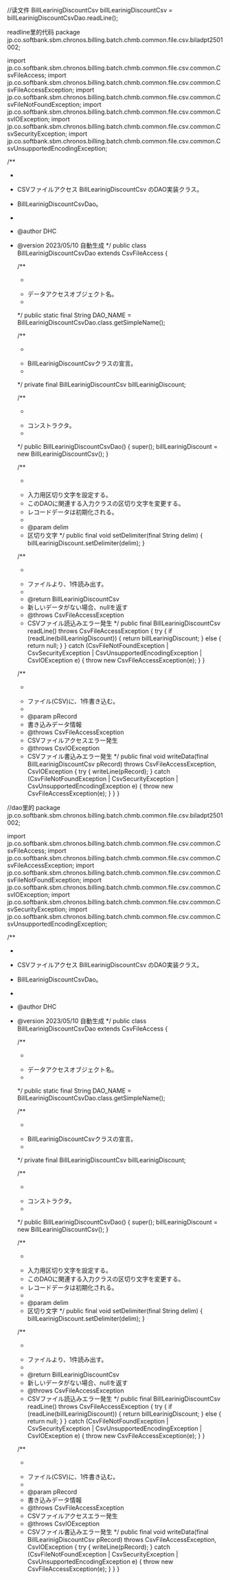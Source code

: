 //读文件
BillLearinigDiscountCsv billLearinigDiscountCsv = billLearinigDiscountCsvDao.readLine();

readline里的代码
package jp.co.softbank.sbm.chronos.billing.batch.chmb.common.file.csv.biladpt2501002;

import jp.co.softbank.sbm.chronos.billing.batch.chmb.common.file.csv.common.CsvFileAccess;
import jp.co.softbank.sbm.chronos.billing.batch.chmb.common.file.csv.common.CsvFileAccessException;
import jp.co.softbank.sbm.chronos.billing.batch.chmb.common.file.csv.common.CsvFileNotFoundException;
import jp.co.softbank.sbm.chronos.billing.batch.chmb.common.file.csv.common.CsvIOException;
import jp.co.softbank.sbm.chronos.billing.batch.chmb.common.file.csv.common.CsvSecurityException;
import jp.co.softbank.sbm.chronos.billing.batch.chmb.common.file.csv.common.CsvUnsupportedEncodingException;

/**
 * <pre>
 * CSVファイルアクセス BillLearinigDiscountCsv のDAO実装クラス。
 * BillLearinigDiscountCsvDao。
 * </pre>
 * @author DHC
 * @version 2023/05/10 自動生成
 */
public class BillLearinigDiscountCsvDao extends CsvFileAccess {

	/**
	 * <pre>
	 * データアクセスオブジェクト名。
	 * </pre>
	 */
	public static final String DAO_NAME = BillLearinigDiscountCsvDao.class.getSimpleName();

	/**
	 * <pre>
	 * BillLearinigDiscountCsvクラスの宣言。
	 * </pre>
	 */
	private final BillLearinigDiscountCsv billLearinigDiscount;

	/**
	 * <pre>
	 * コンストラクタ。
	 * </pre>
	 */
	public BillLearinigDiscountCsvDao() {
		super();
		billLearinigDiscount = new BillLearinigDiscountCsv();
	}

	/**
	 * <pre>
	 * 入力用区切り文字を設定する。
	 * このDAOに関連する入力クラスの区切り文字を変更する。
	 * レコードデータは初期化される。
	 * </pre>
	 * @param delim
	 *   区切り文字
	 */
	public final void setDelimiter(final String delim) {
		billLearinigDiscount.setDelimiter(delim);
	}

	/**
	 * <pre>
	 * ファイルより、1件読み出す。
	 * </pre>
	 * @return BillLearinigDiscountCsv
	 *   新しいデータがない場合、nullを返す
	 * @throws CsvFileAccessException
	 *   CSVファイル読込みエラー発生
	 */
	public final BillLearinigDiscountCsv readLine()
		throws CsvFileAccessException {
		try {
			if (readLine(billLearinigDiscount)) {
				return billLearinigDiscount;
			} else {
				return null;
			}
		} catch (CsvFileNotFoundException | CsvSecurityException
				| CsvUnsupportedEncodingException | CsvIOException e) {
			throw new CsvFileAccessException(e);
		}
	}

	/**
	 * <pre>
	 * ファイル(CSV)に、1件書き込む。
	 * </pre>
	 * @param pRecord
	 *   書き込みデータ情報
	 * @throws CsvFileAccessException
	 *   CSVファイルアクセスエラー発生
	 * @throws CsvIOException
	 *   CSVファイル書込みエラー発生
	 */
	public final void writeData(final BillLearinigDiscountCsv pRecord)
		throws CsvFileAccessException, CsvIOException {
		try {
			writeLine(pRecord);
		} catch (CsvFileNotFoundException | CsvSecurityException | CsvUnsupportedEncodingException e) {
			throw new CsvFileAccessException(e);
		}
	}
}

//dao里的
package jp.co.softbank.sbm.chronos.billing.batch.chmb.common.file.csv.biladpt2501002;

import jp.co.softbank.sbm.chronos.billing.batch.chmb.common.file.csv.common.CsvFileAccess;
import jp.co.softbank.sbm.chronos.billing.batch.chmb.common.file.csv.common.CsvFileAccessException;
import jp.co.softbank.sbm.chronos.billing.batch.chmb.common.file.csv.common.CsvFileNotFoundException;
import jp.co.softbank.sbm.chronos.billing.batch.chmb.common.file.csv.common.CsvIOException;
import jp.co.softbank.sbm.chronos.billing.batch.chmb.common.file.csv.common.CsvSecurityException;
import jp.co.softbank.sbm.chronos.billing.batch.chmb.common.file.csv.common.CsvUnsupportedEncodingException;

/**
 * <pre>
 * CSVファイルアクセス BillLearinigDiscountCsv のDAO実装クラス。
 * BillLearinigDiscountCsvDao。
 * </pre>
 * @author DHC
 * @version 2023/05/10 自動生成
 */
public class BillLearinigDiscountCsvDao extends CsvFileAccess {

	/**
	 * <pre>
	 * データアクセスオブジェクト名。
	 * </pre>
	 */
	public static final String DAO_NAME = BillLearinigDiscountCsvDao.class.getSimpleName();

	/**
	 * <pre>
	 * BillLearinigDiscountCsvクラスの宣言。
	 * </pre>
	 */
	private final BillLearinigDiscountCsv billLearinigDiscount;

	/**
	 * <pre>
	 * コンストラクタ。
	 * </pre>
	 */
	public BillLearinigDiscountCsvDao() {
		super();
		billLearinigDiscount = new BillLearinigDiscountCsv();
	}

	/**
	 * <pre>
	 * 入力用区切り文字を設定する。
	 * このDAOに関連する入力クラスの区切り文字を変更する。
	 * レコードデータは初期化される。
	 * </pre>
	 * @param delim
	 *   区切り文字
	 */
	public final void setDelimiter(final String delim) {
		billLearinigDiscount.setDelimiter(delim);
	}

	/**
	 * <pre>
	 * ファイルより、1件読み出す。
	 * </pre>
	 * @return BillLearinigDiscountCsv
	 *   新しいデータがない場合、nullを返す
	 * @throws CsvFileAccessException
	 *   CSVファイル読込みエラー発生
	 */
	public final BillLearinigDiscountCsv readLine()
		throws CsvFileAccessException {
		try {
			if (readLine(billLearinigDiscount)) {
				return billLearinigDiscount;
			} else {
				return null;
			}
		} catch (CsvFileNotFoundException | CsvSecurityException
				| CsvUnsupportedEncodingException | CsvIOException e) {
			throw new CsvFileAccessException(e);
		}
	}

	/**
	 * <pre>
	 * ファイル(CSV)に、1件書き込む。
	 * </pre>
	 * @param pRecord
	 *   書き込みデータ情報
	 * @throws CsvFileAccessException
	 *   CSVファイルアクセスエラー発生
	 * @throws CsvIOException
	 *   CSVファイル書込みエラー発生
	 */
	public final void writeData(final BillLearinigDiscountCsv pRecord)
		throws CsvFileAccessException, CsvIOException {
		try {
			writeLine(pRecord);
		} catch (CsvFileNotFoundException | CsvSecurityException | CsvUnsupportedEncodingException e) {
			throw new CsvFileAccessException(e);
		}
	}
}

